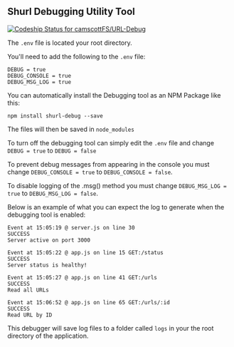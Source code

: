 ## Shurl Debugging Utility Tool

[ ![Codeship Status for camscottFS/URL-Debug](https://app.codeship.com/projects/a676aff0-efc5-0134-815f-56272b961867/status?branch=master)](https://app.codeship.com/projects/208917)

The ```.env``` file is located your root directory.

You'll need to add the following to the ```.env``` file:

```
DEBUG = true
DEBUG_CONSOLE = true
DEBUG_MSG_LOG = true
```

You can automatically install the Debugging tool as an NPM Package like this:

```
npm install shurl-debug --save
```

The files will then be saved in ```node_modules```

To turn off the debugging tool can simply edit the ```.env``` file and change  ```DEBUG = true``` to ```DEBUG = false```

To prevent debug messages from appearing in the console you must change ```DEBUG_CONSOLE = true``` to ```DEBUG_CONSOLE = false```.

To disable logging of the .msg() method you must change ```DEBUG_MSG_LOG = true``` to  ```DEBUG_MSG_LOG = false```.

Below is an example of what you can expect the log to generate when the debugging tool is enabled:

```
Event at 15:05:19 @ server.js on line 30
SUCCESS
Server active on port 3000

Event at 15:05:22 @ app.js on line 15 GET:/status
SUCCESS
Server status is healthy!

Event at 15:05:27 @ app.js on line 41 GET:/urls
SUCCESS
Read all URLs

Event at 15:06:52 @ app.js on line 65 GET:/urls/:id
SUCCESS
Read URL by ID
```

This debugger will save log files to a folder called ```logs``` in your the root directory of the application.
